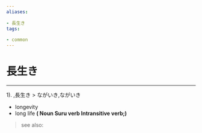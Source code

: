 ```yaml
---
aliases:
    
- 長生き
tags:
    
- common
---
```


# 長生き
---
1).
,長生き > ながいき,ながいき

- longevity
- long life
**( Noun Suru verb Intransitive verb;)**
> see also: 
            